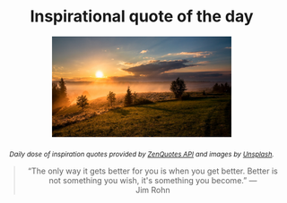 
<div align="center">

# Inspirational quote of the day

<img src="./data/photo.jpeg" alt="Beautiful nature photo" width="320" height="180">

<sub><i>Daily dose of inspiration quotes provided by [ZenQuotes API](https://zenquotes.io/) and images by [Unsplash](https://unsplash.com/).</i></sub>


<blockquote>&ldquo;The only way it gets better for you is when you get better. Better is not something you wish, it's something you become.&rdquo; &mdash; <footer>Jim Rohn</footer></blockquote>

</div>
